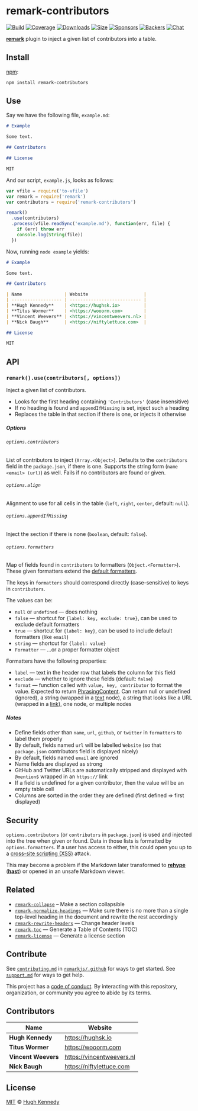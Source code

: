 # remark-contributors

[![Build][build-badge]][build]
[![Coverage][coverage-badge]][coverage]
[![Downloads][downloads-badge]][downloads]
[![Size][size-badge]][size]
[![Sponsors][sponsors-badge]][collective]
[![Backers][backers-badge]][collective]
[![Chat][chat-badge]][chat]

[**remark**][remark] plugin to inject a given list of contributors into a table.

## Install

[npm][]:

```sh
npm install remark-contributors
```

## Use

Say we have the following file, `example.md`:

```markdown
# Example

Some text.

## Contributors

## License

MIT
```

And our script, `example.js`, looks as follows:

```js
var vfile = require('to-vfile')
var remark = require('remark')
var contributors = require('remark-contributors')

remark()
  .use(contributors)
  .process(vfile.readSync('example.md'), function(err, file) {
    if (err) throw err
    console.log(String(file))
  })
```

Now, running `node example` yields:

```markdown
# Example

Some text.

## Contributors

| Name                | Website                     |
| ------------------- | --------------------------- |
| **Hugh Kennedy**    | <https://hughsk.io>         |
| **Titus Wormer**    | <https://wooorm.com>        |
| **Vincent Weevers** | <https://vincentweevers.nl> |
| **Nick Baugh**      | <https://niftylettuce.com>  |

## License

MIT
```

## API

### `remark().use(contributors[, options])`

Inject a given list of contributors.

*   Looks for the first heading containing `'Contributors'` (case insensitive)
*   If no heading is found and `appendIfMissing` is set, inject such a heading
*   Replaces the table in that section if there is one, or injects it otherwise

##### Options

###### `options.contributors`

List of contributors to inject (`Array.<Object>`).
Defaults to the `contributors` field in the `package.json`, if there is one.
Supports the string form (`name <email> (url)`) as well.
Fails if no contributors are found or given.

###### `options.align`

Alignment to use for all cells in the table (`left`, `right`, `center`,
default: `null`).

###### `options.appendIfMissing`

Inject the section if there is none (`boolean`, default: `false`).

###### `options.formatters`

Map of fields found in `contributors` to formatters (`Object.<Formatter>`).
These given formatters extend the [default formatters][formatters].

The keys in `formatters` should correspond directly (case-sensitive) to keys in
`contributors`.

The values can be:

*   `null` or `undefined` — does nothing
*   `false` — shortcut for `{label: key, exclude: true}`, can be used to exclude
    default formatters
*   `true` — shortcut for `{label: key}`, can be used to include default
    formatters (like `email`)
*   `string` — shortcut for `{label: value}`
*   `Formatter` — …or a proper formatter object

Formatters have the following properties:

*   `label` — text in the header row that labels the column for this field
*   `exclude` — whether to ignore these fields (default: `false`)
*   `format` — function called with `value, key, contributor` to format
    the value.  Expected to return [PhrasingContent][].  Can return null or
    undefined (ignored), a string (wrapped in a [text][] node), a string that
    looks like a URL (wrapped in a [link][]), one node, or multiple nodes

##### Notes

*   Define fields other than `name`, `url`, `github`, or `twitter` in
    `formatters` to label them properly
*   By default, fields named `url` will be labelled `Website` (so that
    `package.json` contributors field is displayed nicely)
*   By default, fields named `email` are ignored
*   Name fields are displayed as strong
*   GitHub and Twitter URLs are automatically stripped and displayed with
    `@mention`s wrapped in an `https://` link
*   If a field is undefined for a given contributor, then the value will be an
    empty table cell
*   Columns are sorted in the order they are defined (first defined => first
    displayed)

## Security

`options.contributors` (or `contributors` in `package.json`) is used and
injected into the tree when given or found.
Data in those lists is formatted by `options.formatters`.
If a user has access to either, this could open you up to a
[cross-site scripting (XSS)][xss] attack.

This may become a problem if the Markdown later transformed to
[**rehype**][rehype] ([**hast**][hast]) or opened in an unsafe Markdown viewer.

## Related

*   [`remark-collapse`](https://github.com/Rokt33r/remark-collapse)
    – Make a section collapsible
*   [`remark-normalize-headings`](https://github.com/eush77/remark-normalize-headings)
    — Make sure there is no more than a single top-level heading in the document
    and rewrite the rest accordingly
*   [`remark-rewrite-headers`](https://github.com/strugee/remark-rewrite-headers)
    — Change header levels
*   [`remark-toc`](https://github.com/remarkjs/remark-toc)
    — Generate a Table of Contents (TOC)
*   [`remark-license`](https://github.com/remarkjs/remark-license)
    — Generate a license section

## Contribute

See [`contributing.md`][contributing] in [`remarkjs/.github`][health] for ways
to get started.
See [`support.md`][support] for ways to get help.

This project has a [code of conduct][coc].
By interacting with this repository, organization, or community you agree to
abide by its terms.

## Contributors

| Name                | Website                     |
| ------------------- | --------------------------- |
| **Hugh Kennedy**    | <https://hughsk.io>         |
| **Titus Wormer**    | <https://wooorm.com>        |
| **Vincent Weevers** | <https://vincentweevers.nl> |
| **Nick Baugh**      | <https://niftylettuce.com>  |

## License

[MIT][license] © [Hugh Kennedy][author]

<!-- Definitions -->

[build-badge]: https://img.shields.io/travis/remarkjs/remark-contributors/main.svg

[build]: https://travis-ci.org/remarkjs/remark-contributors

[coverage-badge]: https://img.shields.io/codecov/c/github/remarkjs/remark-contributors.svg

[coverage]: https://codecov.io/github/remarkjs/remark-contributors

[downloads-badge]: https://img.shields.io/npm/dm/remark-contributors.svg

[downloads]: https://www.npmjs.com/package/remark-contributors

[size-badge]: https://img.shields.io/bundlephobia/minzip/remark-contributors.svg

[size]: https://bundlephobia.com/result?p=remark-contributors

[sponsors-badge]: https://opencollective.com/unified/sponsors/badge.svg

[backers-badge]: https://opencollective.com/unified/backers/badge.svg

[collective]: https://opencollective.com/unified

[chat-badge]: https://img.shields.io/badge/chat-spectrum-7b16ff.svg

[chat]: https://spectrum.chat/unified/remark

[npm]: https://docs.npmjs.com/cli/install

[health]: https://github.com/remarkjs/.github

[contributing]: https://github.com/remarkjs/.github/blob/HEAD/contributing.md

[support]: https://github.com/remarkjs/.github/blob/HEAD/support.md

[coc]: https://github.com/remarkjs/.github/blob/HEAD/code-of-conduct.md

[license]: license

[author]: https://hughsk.io

[remark]: https://github.com/remarkjs/remark

[text]: https://github.com/syntax-tree/mdast#text

[link]: https://github.com/syntax-tree/mdast#link

[phrasingcontent]: https://github.com/syntax-tree/mdast/blob/HEAD/readme.md#phrasingcontent

[formatters]: formatters.js

[xss]: https://en.wikipedia.org/wiki/Cross-site_scripting

[rehype]: https://github.com/rehypejs/rehype

[hast]: https://github.com/syntax-tree/hast
